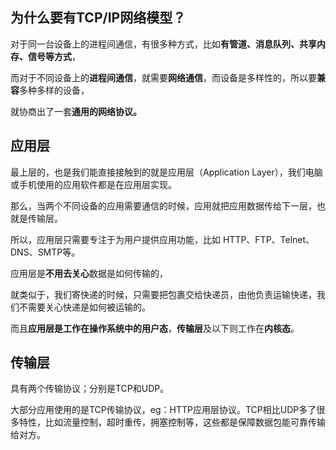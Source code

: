 ## 为什么要有TCP/IP网络模型？

对于同一台设备上的进程间通信，有很多种方式，比如**有管道、消息队列、共享内存、信号等方式**，

而对于不同设备上的**进程间通信**，就需要**网络通信**，而设备是多样性的，所以要**兼容**多种多样的设备，

就协商出了一套**通用的网络协议。**

## 应用层

最上层的，也是我们能直接接触到的就是应用层（Application Layer），我们电脑或手机使用的应用软件都是在应用层实现。

那么，当两个不同设备的应用需要通信的时候，应用就把应用数据传给下一层，也就是传输层。

 所以，应用层只需要专注于为用户提供应用功能，比如 HTTP、FTP、Telnet、DNS、SMTP等。

 应用层是**不用去关心**数据是如何传输的，

就类似于，我们寄快递的时候，只需要把包裹交给快递员，由他负责运输快递，我们不需要关心快递是如何被运输的。

 而且**应用层是工作在操作系统中的用户态**，**传输层**及以下则工作在**内核态**。 

## 传输层

具有两个传输协议；分别是TCP和UDP。

大部分应用使用的是TCP传输协议，eg：HTTP应用层协议。TCP相比UDP多了很多特性，比如流量控制，超时重传，拥塞控制等，这些都是保障数据包能可靠传输给对方。
